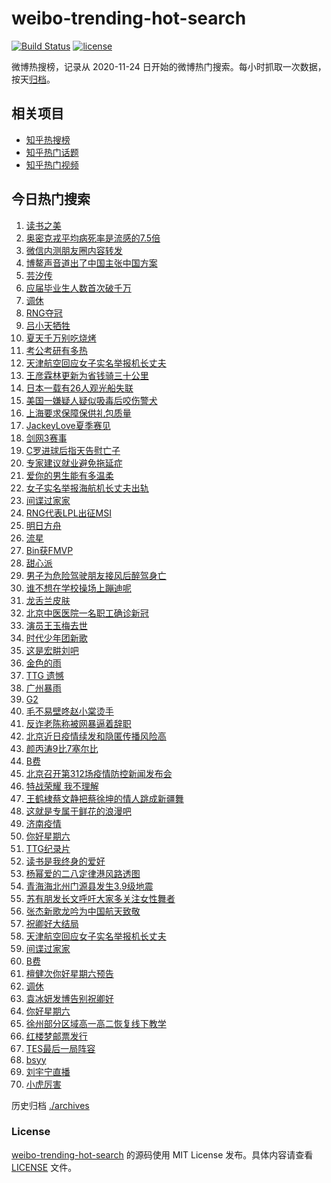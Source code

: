 # weibo-trending-hot-search

[![Build Status](https://github.com/justjavac/weibo-trending-hot-search/workflows/ci/badge.svg?branch=master)](https://github.com/justjavac/weibo-trending-hot-search/actions)
[![license](https://img.shields.io/github/license/justjavac/weibo-trending-hot-search)](https://github.com/justjavac/weibo-trending-hot-search/blob/master/LICENSE)

微博热搜榜，记录从 2020-11-24 日开始的微博热门搜索。每小时抓取一次数据，按天[归档](./archives)。

## 相关项目

- [知乎热搜榜](https://github.com/justjavac/zhihu-trending-top-search)
- [知乎热门话题](https://github.com/justjavac/zhihu-trending-hot-questions)
- [知乎热门视频](https://github.com/justjavac/zhihu-trending-hot-video)

## 今日热门搜索

<!-- BEGIN -->
<!-- 最后更新时间 Sun Apr 24 2022 04:07:55 GMT+0800 (China Standard Time) -->

1. [读书之美](https://s.weibo.com//weibo?q=%23%E8%AF%BB%E4%B9%A6%E4%B9%8B%E7%BE%8E%23&Refer=new_time)
1. [奥密克戎平均病死率是流感的7.5倍](https://s.weibo.com//weibo?q=%23%E5%A5%A5%E5%AF%86%E5%85%8B%E6%88%8E%E5%B9%B3%E5%9D%87%E7%97%85%E6%AD%BB%E7%8E%87%E6%98%AF%E6%B5%81%E6%84%9F%E7%9A%847.5%E5%80%8D%23&Refer=top)
1. [微信内测朋友圈内容转发](https://s.weibo.com//weibo?q=%23%E5%BE%AE%E4%BF%A1%E5%86%85%E6%B5%8B%E6%9C%8B%E5%8F%8B%E5%9C%88%E5%86%85%E5%AE%B9%E8%BD%AC%E5%8F%91%23&Refer=top)
1. [博鳌声音道出了中国主张中国方案](https://s.weibo.com//weibo?q=%23%E5%8D%9A%E9%B3%8C%E5%A3%B0%E9%9F%B3%E9%81%93%E5%87%BA%E4%BA%86%E4%B8%AD%E5%9B%BD%E4%B8%BB%E5%BC%A0%E4%B8%AD%E5%9B%BD%E6%96%B9%E6%A1%88%23&Refer=top)
1. [芸汐传](https://s.weibo.com//weibo?q=%E8%8A%B8%E6%B1%90%E4%BC%A0&Refer=top)
1. [应届毕业生人数首次破千万](https://s.weibo.com//weibo?q=%23%E5%BA%94%E5%B1%8A%E6%AF%95%E4%B8%9A%E7%94%9F%E4%BA%BA%E6%95%B0%E9%A6%96%E6%AC%A1%E7%A0%B4%E5%8D%83%E4%B8%87%23&Refer=top)
1. [调休](https://s.weibo.com//weibo?q=%23%E8%B0%83%E4%BC%91%23&Refer=top)
1. [RNG夺冠](https://s.weibo.com//weibo?q=%23RNG%E5%A4%BA%E5%86%A0%23&Refer=top)
1. [吕小天牺牲](https://s.weibo.com//weibo?q=%23%E5%90%95%E5%B0%8F%E5%A4%A9%E7%89%BA%E7%89%B2%23&Refer=top)
1. [夏天千万别吃烧烤](https://s.weibo.com//weibo?q=%23%E5%A4%8F%E5%A4%A9%E5%8D%83%E4%B8%87%E5%88%AB%E5%90%83%E7%83%A7%E7%83%A4%23&Refer=top)
1. [考公考研有多热](https://s.weibo.com//weibo?q=%23%E8%80%83%E5%85%AC%E8%80%83%E7%A0%94%E6%9C%89%E5%A4%9A%E7%83%AD%23&Refer=top)
1. [天津航空回应女子实名举报机长丈夫](https://s.weibo.com//weibo?q=%23%E5%A4%A9%E6%B4%A5%E8%88%AA%E7%A9%BA%E5%9B%9E%E5%BA%94%E5%A5%B3%E5%AD%90%E5%AE%9E%E5%90%8D%E4%B8%BE%E6%8A%A5%E6%9C%BA%E9%95%BF%E4%B8%88%E5%A4%AB%23&Refer=top)
1. [王彦霖林更新为省钱骑三十公里](https://s.weibo.com//weibo?q=%23%E7%8E%8B%E5%BD%A6%E9%9C%96%E6%9E%97%E6%9B%B4%E6%96%B0%E4%B8%BA%E7%9C%81%E9%92%B1%E9%AA%91%E4%B8%89%E5%8D%81%E5%85%AC%E9%87%8C%23&Refer=top)
1. [日本一载有26人观光船失联](https://s.weibo.com//weibo?q=%23%E6%97%A5%E6%9C%AC%E4%B8%80%E8%BD%BD%E6%9C%8926%E4%BA%BA%E8%A7%82%E5%85%89%E8%88%B9%E5%A4%B1%E8%81%94%23&Refer=top)
1. [美国一嫌疑人疑似吸毒后咬伤警犬](https://s.weibo.com//weibo?q=%23%E7%BE%8E%E5%9B%BD%E4%B8%80%E5%AB%8C%E7%96%91%E4%BA%BA%E7%96%91%E4%BC%BC%E5%90%B8%E6%AF%92%E5%90%8E%E5%92%AC%E4%BC%A4%E8%AD%A6%E7%8A%AC%23&Refer=top)
1. [上海要求保障保供礼包质量](https://s.weibo.com//weibo?q=%23%E4%B8%8A%E6%B5%B7%E8%A6%81%E6%B1%82%E4%BF%9D%E9%9A%9C%E4%BF%9D%E4%BE%9B%E7%A4%BC%E5%8C%85%E8%B4%A8%E9%87%8F%23&Refer=top)
1. [JackeyLove夏季赛见](https://s.weibo.com//weibo?q=%23JackeyLove%E5%A4%8F%E5%AD%A3%E8%B5%9B%E8%A7%81%23&Refer=top)
1. [剑网3赛事](https://s.weibo.com//weibo?q=%E5%89%91%E7%BD%913%E8%B5%9B%E4%BA%8B&Refer=top)
1. [C罗进球后指天告慰亡子](https://s.weibo.com//weibo?q=%23C%E7%BD%97%E8%BF%9B%E7%90%83%E5%90%8E%E6%8C%87%E5%A4%A9%E5%91%8A%E6%85%B0%E4%BA%A1%E5%AD%90%23&Refer=top)
1. [专家建议就业避免拖延症](https://s.weibo.com//weibo?q=%23%E4%B8%93%E5%AE%B6%E5%BB%BA%E8%AE%AE%E5%B0%B1%E4%B8%9A%E9%81%BF%E5%85%8D%E6%8B%96%E5%BB%B6%E7%97%87%23&Refer=top)
1. [爱你的男生能有多温柔](https://s.weibo.com//weibo?q=%23%E7%88%B1%E4%BD%A0%E7%9A%84%E7%94%B7%E7%94%9F%E8%83%BD%E6%9C%89%E5%A4%9A%E6%B8%A9%E6%9F%94%23&Refer=top)
1. [女子实名举报海航机长丈夫出轨](https://s.weibo.com//weibo?q=%E5%A5%B3%E5%AD%90%E5%AE%9E%E5%90%8D%E4%B8%BE%E6%8A%A5%E6%B5%B7%E8%88%AA%E6%9C%BA%E9%95%BF%E4%B8%88%E5%A4%AB%E5%87%BA%E8%BD%A8&Refer=top)
1. [间谍过家家](https://s.weibo.com//weibo?q=%E9%97%B4%E8%B0%8D%E8%BF%87%E5%AE%B6%E5%AE%B6&Refer=top)
1. [RNG代表LPL出征MSI](https://s.weibo.com//weibo?q=%23RNG%E4%BB%A3%E8%A1%A8LPL%E5%87%BA%E5%BE%81MSI%23&Refer=top)
1. [明日方舟](https://s.weibo.com//weibo?q=%23%E6%98%8E%E6%97%A5%E6%96%B9%E8%88%9F%23&Refer=top)
1. [流星](https://s.weibo.com//weibo?q=%E6%B5%81%E6%98%9F&Refer=top)
1. [Bin获FMVP](https://s.weibo.com//weibo?q=%23Bin%E8%8E%B7FMVP%23&Refer=top)
1. [甜心派](https://s.weibo.com//weibo?q=%E7%94%9C%E5%BF%83%E6%B4%BE&Refer=top)
1. [男子为危险驾驶朋友接风后醉驾身亡](https://s.weibo.com//weibo?q=%23%E7%94%B7%E5%AD%90%E4%B8%BA%E5%8D%B1%E9%99%A9%E9%A9%BE%E9%A9%B6%E6%9C%8B%E5%8F%8B%E6%8E%A5%E9%A3%8E%E5%90%8E%E9%86%89%E9%A9%BE%E8%BA%AB%E4%BA%A1%23&Refer=top)
1. [谁不想在学校操场上蹦迪呢](https://s.weibo.com//weibo?q=%23%E8%B0%81%E4%B8%8D%E6%83%B3%E5%9C%A8%E5%AD%A6%E6%A0%A1%E6%93%8D%E5%9C%BA%E4%B8%8A%E8%B9%A6%E8%BF%AA%E5%91%A2%23&Refer=top)
1. [龙舌兰皮肤](https://s.weibo.com//weibo?q=%E9%BE%99%E8%88%8C%E5%85%B0%E7%9A%AE%E8%82%A4&Refer=top)
1. [北京中医医院一名职工确诊新冠](https://s.weibo.com//weibo?q=%23%E5%8C%97%E4%BA%AC%E4%B8%AD%E5%8C%BB%E5%8C%BB%E9%99%A2%E4%B8%80%E5%90%8D%E8%81%8C%E5%B7%A5%E7%A1%AE%E8%AF%8A%E6%96%B0%E5%86%A0%23&Refer=top)
1. [演员王玉梅去世](https://s.weibo.com//weibo?q=%23%E6%BC%94%E5%91%98%E7%8E%8B%E7%8E%89%E6%A2%85%E5%8E%BB%E4%B8%96%23&Refer=top)
1. [时代少年团新歌](https://s.weibo.com//weibo?q=%23%E6%97%B6%E4%BB%A3%E5%B0%91%E5%B9%B4%E5%9B%A2%E6%96%B0%E6%AD%8C%23&Refer=top)
1. [这是宏畊刘吧](https://s.weibo.com//weibo?q=%23%E8%BF%99%E6%98%AF%E5%AE%8F%E7%95%8A%E5%88%98%E5%90%A7%23&Refer=top)
1. [金色的雨](https://s.weibo.com//weibo?q=%23%E9%87%91%E8%89%B2%E7%9A%84%E9%9B%A8%23&Refer=top)
1. [TTG 遗憾](https://s.weibo.com//weibo?q=TTG%20%E9%81%97%E6%86%BE&Refer=top)
1. [广州暴雨](https://s.weibo.com//weibo?q=%23%E5%B9%BF%E5%B7%9E%E6%9A%B4%E9%9B%A8%23&Refer=top)
1. [G2](https://s.weibo.com//weibo?q=G2&Refer=top)
1. [毛不易壁咚赵小棠烫手](https://s.weibo.com//weibo?q=%23%E6%AF%9B%E4%B8%8D%E6%98%93%E5%A3%81%E5%92%9A%E8%B5%B5%E5%B0%8F%E6%A3%A0%E7%83%AB%E6%89%8B%23&Refer=top)
1. [反诈老陈称被网暴逼着辞职](https://s.weibo.com//weibo?q=%23%E5%8F%8D%E8%AF%88%E8%80%81%E9%99%88%E7%A7%B0%E8%A2%AB%E7%BD%91%E6%9A%B4%E9%80%BC%E7%9D%80%E8%BE%9E%E8%81%8C%23&Refer=top)
1. [北京近日疫情续发和隐匿传播风险高](https://s.weibo.com//weibo?q=%23%E5%8C%97%E4%BA%AC%E8%BF%91%E6%97%A5%E7%96%AB%E6%83%85%E7%BB%AD%E5%8F%91%E5%92%8C%E9%9A%90%E5%8C%BF%E4%BC%A0%E6%92%AD%E9%A3%8E%E9%99%A9%E9%AB%98%23&Refer=top)
1. [颜丙涛9比7塞尔比](https://s.weibo.com//weibo?q=%23%E9%A2%9C%E4%B8%99%E6%B6%9B9%E6%AF%947%E5%A1%9E%E5%B0%94%E6%AF%94%23&Refer=top)
1. [B费](https://s.weibo.com//weibo?q=%23B%E8%B4%B9%23&Refer=top)
1. [北京召开第312场疫情防控新闻发布会](https://s.weibo.com//weibo?q=%23%E5%8C%97%E4%BA%AC%E5%8F%AC%E5%BC%80%E7%AC%AC312%E5%9C%BA%E7%96%AB%E6%83%85%E9%98%B2%E6%8E%A7%E6%96%B0%E9%97%BB%E5%8F%91%E5%B8%83%E4%BC%9A%23&Refer=top)
1. [特战荣耀 我不理解](https://s.weibo.com//weibo?q=%E7%89%B9%E6%88%98%E8%8D%A3%E8%80%80%20%E6%88%91%E4%B8%8D%E7%90%86%E8%A7%A3&Refer=top)
1. [王鹤棣蔡文静把蔡徐坤的情人跳成新疆舞](https://s.weibo.com//weibo?q=%23%E7%8E%8B%E9%B9%A4%E6%A3%A3%E8%94%A1%E6%96%87%E9%9D%99%E6%8A%8A%E8%94%A1%E5%BE%90%E5%9D%A4%E7%9A%84%E6%83%85%E4%BA%BA%E8%B7%B3%E6%88%90%E6%96%B0%E7%96%86%E8%88%9E%23&Refer=top)
1. [这就是专属于鲜花的浪漫吧](https://s.weibo.com//weibo?q=%23%E8%BF%99%E5%B0%B1%E6%98%AF%E4%B8%93%E5%B1%9E%E4%BA%8E%E9%B2%9C%E8%8A%B1%E7%9A%84%E6%B5%AA%E6%BC%AB%E5%90%A7%23&Refer=top)
1. [济南疫情](https://s.weibo.com//weibo?q=%23%E6%B5%8E%E5%8D%97%E7%96%AB%E6%83%85%23&Refer=top)
1. [你好星期六](https://s.weibo.com//weibo?q=%E4%BD%A0%E5%A5%BD%E6%98%9F%E6%9C%9F%E5%85%AD&Refer=top)
1. [TTG纪录片](https://s.weibo.com//weibo?q=TTG%E7%BA%AA%E5%BD%95%E7%89%87&Refer=top)
1. [读书是我终身的爱好](https://s.weibo.com//weibo?q=%23%E8%AF%BB%E4%B9%A6%E6%98%AF%E6%88%91%E7%BB%88%E8%BA%AB%E7%9A%84%E7%88%B1%E5%A5%BD%23&Refer=new_time)
1. [杨幂爱的二八定律港风路透图](https://s.weibo.com//weibo?q=%23%E6%9D%A8%E5%B9%82%E7%88%B1%E7%9A%84%E4%BA%8C%E5%85%AB%E5%AE%9A%E5%BE%8B%E6%B8%AF%E9%A3%8E%E8%B7%AF%E9%80%8F%E5%9B%BE%23&Refer=top)
1. [青海海北州门源县发生3.9级地震](https://s.weibo.com//weibo?q=%E9%9D%92%E6%B5%B7%E6%B5%B7%E5%8C%97%E5%B7%9E%E9%97%A8%E6%BA%90%E5%8E%BF%E5%8F%91%E7%94%9F3.9%E7%BA%A7%E5%9C%B0%E9%9C%87&Refer=top)
1. [苏有朋发长文呼吁大家多关注女性舞者](https://s.weibo.com//weibo?q=%23%E8%8B%8F%E6%9C%89%E6%9C%8B%E5%8F%91%E9%95%BF%E6%96%87%E5%91%BC%E5%90%81%E5%A4%A7%E5%AE%B6%E5%A4%9A%E5%85%B3%E6%B3%A8%E5%A5%B3%E6%80%A7%E8%88%9E%E8%80%85%23&Refer=top)
1. [张杰新歌龙吟为中国航天致敬](https://s.weibo.com//weibo?q=%23%E5%BC%A0%E6%9D%B0%E6%96%B0%E6%AD%8C%E9%BE%99%E5%90%9F%E4%B8%BA%E4%B8%AD%E5%9B%BD%E8%88%AA%E5%A4%A9%E8%87%B4%E6%95%AC%23&Refer=top)
1. [祝卿好大结局](https://s.weibo.com//weibo?q=%23%E7%A5%9D%E5%8D%BF%E5%A5%BD%E5%A4%A7%E7%BB%93%E5%B1%80%23&Refer=top)
1. [天津航空回应女子实名举报机长丈夫](https://s.weibo.com//weibo?q=%E5%A4%A9%E6%B4%A5%E8%88%AA%E7%A9%BA%E5%9B%9E%E5%BA%94%E5%A5%B3%E5%AD%90%E5%AE%9E%E5%90%8D%E4%B8%BE%E6%8A%A5%E6%9C%BA%E9%95%BF%E4%B8%88%E5%A4%AB&Refer=top)
1. [间谍过家家](https://s.weibo.com//weibo?q=%23%E9%97%B4%E8%B0%8D%E8%BF%87%E5%AE%B6%E5%AE%B6%23&Refer=top)
1. [B费](https://s.weibo.com//weibo?q=B%E8%B4%B9&Refer=top)
1. [檀健次你好星期六预告](https://s.weibo.com//weibo?q=%23%E6%AA%80%E5%81%A5%E6%AC%A1%E4%BD%A0%E5%A5%BD%E6%98%9F%E6%9C%9F%E5%85%AD%E9%A2%84%E5%91%8A%23&Refer=top)
1. [调休](https://s.weibo.com//weibo?q=%E8%B0%83%E4%BC%91&Refer=top)
1. [袁冰妍发博告别祝卿好](https://s.weibo.com//weibo?q=%23%E8%A2%81%E5%86%B0%E5%A6%8D%E5%8F%91%E5%8D%9A%E5%91%8A%E5%88%AB%E7%A5%9D%E5%8D%BF%E5%A5%BD%23&Refer=top)
1. [你好星期六](https://s.weibo.com//weibo?q=%23%E4%BD%A0%E5%A5%BD%E6%98%9F%E6%9C%9F%E5%85%AD%23&Refer=top)
1. [徐州部分区域高一高二恢复线下教学](https://s.weibo.com//weibo?q=%23%E5%BE%90%E5%B7%9E%E9%83%A8%E5%88%86%E5%8C%BA%E5%9F%9F%E9%AB%98%E4%B8%80%E9%AB%98%E4%BA%8C%E6%81%A2%E5%A4%8D%E7%BA%BF%E4%B8%8B%E6%95%99%E5%AD%A6%23&Refer=top)
1. [红楼梦邮票发行](https://s.weibo.com//weibo?q=%23%E7%BA%A2%E6%A5%BC%E6%A2%A6%E9%82%AE%E7%A5%A8%E5%8F%91%E8%A1%8C%23&Refer=top)
1. [TES最后一局阵容](https://s.weibo.com//weibo?q=%23TES%E6%9C%80%E5%90%8E%E4%B8%80%E5%B1%80%E9%98%B5%E5%AE%B9%23&Refer=top)
1. [bsyy](https://s.weibo.com//weibo?q=bsyy&Refer=top)
1. [刘宇宁直播](https://s.weibo.com//weibo?q=%23%E5%88%98%E5%AE%87%E5%AE%81%E7%9B%B4%E6%92%AD%23&Refer=top)
1. [小虎厉害](https://s.weibo.com//weibo?q=%E5%B0%8F%E8%99%8E%E5%8E%89%E5%AE%B3&Refer=top)

<!-- END -->

历史归档 [./archives](./archives)

### License

[weibo-trending-hot-search](https://github.com/justjavac/weibo-trending-hot-search)
的源码使用 MIT License 发布。具体内容请查看 [LICENSE](./LICENSE) 文件。

